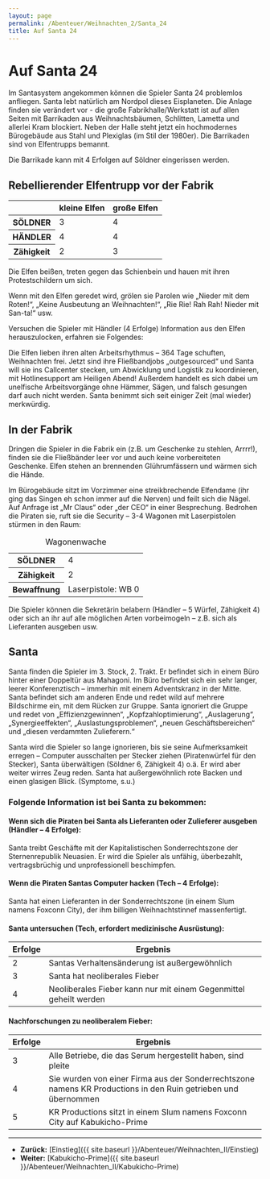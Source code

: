 ```yaml
---
layout: page
permalink: /Abenteuer/Weihnachten_2/Santa_24
title: Auf Santa 24
---
```


# Auf Santa 24

Im Santasystem angekommen können die Spieler Santa 24 problemlos anfliegen. Santa lebt natürlich am Nordpol dieses Eisplaneten. Die Anlage finden sie verändert vor - die große Fabrikhalle/Werkstatt ist auf allen Seiten mit Barrikaden aus Weihnachtsbäumen, Schlitten, Lametta und allerlei Kram blockiert. Neben der Halle steht jetzt ein hochmodernes Bürogebäude aus Stahl und Plexiglas (im Stil der 1980er). Die Barrikaden sind von Elfentrupps bemannt.

Die Barrikade kann mit 4 Erfolgen auf Söldner eingerissen werden.

## Rebellierender Elfentrupp vor der Fabrik

<table>
<thead>
<tr><th> </th><th>kleine Elfen</th><th>große Elfen</th></tr>
</thead>
<tbody>
<tr><th>SÖLDNER</th><td>3</td><td>4</td></tr>
<tr><th>HÄNDLER</th><td>4</td><td>4</td></tr>
<tr><th>Zähigkeit</th><td>2</td><td>3</td></tr>
</tbody>
</table>

Die Elfen beißen, treten gegen das Schienbein und hauen mit ihren Protestschildern um sich.

Wenn mit den Elfen geredet wird, grölen sie Parolen wie „Nieder mit dem Roten!“, „Keine Ausbeutung an Weihnachten!“, „Rie Rie! Rah Rah! Nieder mit San-ta!“ usw.

Versuchen die Spieler mit Händler (4 Erfolge) Information aus den Elfen herauszulocken, erfahren sie Folgendes:

Die Elfen lieben ihren alten Arbeitsrhythmus – 364 Tage schuften, Weihnachten frei. Jetzt sind ihre Fließbandjobs „outgesourced“ und Santa will sie ins Callcenter stecken, um Abwicklung und Logistik zu koordinieren, mit Hotlinesupport am Heiligen Abend! Außerdem handelt es sich dabei um unelfische Arbeitsvorgänge ohne Hämmer, Sägen, und falsch gesungen darf auch nicht werden. Santa benimmt sich seit einiger Zeit (mal wieder) merkwürdig.

## In der Fabrik

Dringen die Spieler in die Fabrik ein (z.B. um Geschenke zu stehlen, Arrrr!), finden sie die Fließbänder leer vor und auch keine vorbereiteten Geschenke. Elfen stehen an brennenden Glührumfässern und wärmen sich die Hände.

Im Bürogebäude sitzt im Vorzimmer eine streikbrechende Elfendame (ihr ging das Singen eh schon immer auf die Nerven) und feilt sich die Nägel. Auf Anfrage ist „Mr Claus“ oder „der CEO“ in einer Besprechung. Bedrohen die Piraten sie, ruft sie die Security – 3-4 Wagonen mit Laserpistolen stürmen in den Raum:

<table>
<caption>Wagonenwache</caption>
<tbody>
<tr><th>SÖLDNER</th><td>4</td></tr>
<tr><th>Zähigkeit</th><td>2</td></tr>
<tr><th>Bewaffnung</th><td>Laserpistole: WB 0</td></tr>
</tbody>
</table>

Die Spieler können die Sekretärin belabern (Händler – 5 Würfel, Zähigkeit 4) oder sich an ihr auf alle möglichen Arten vorbeimogeln – z.B. sich als Lieferanten ausgeben usw.

## Santa

Santa finden die Spieler im 3. Stock, 2. Trakt. Er befindet sich in einem Büro hinter einer Doppeltür aus Mahagoni. Im Büro befindet sich ein sehr langer, leerer Konferenztisch – immerhin mit einem Adventskranz in der Mitte. Santa befindet sich am anderen Ende und redet wild auf mehrere Bildschirme ein, mit dem Rücken zur Gruppe. Santa ignoriert die Gruppe und redet von „Effizienzgewinnen“, „Kopfzahloptimierung“, „Auslagerung“, „Synergieeffekten“, „Auslastungsproblemen“, „neuen Geschäftsbereichen“ und „diesen verdammten Zulieferern.“

Santa wird die Spieler so lange ignorieren, bis sie seine Aufmerksamkeit erregen – Computer ausschalten per Stecker ziehen (Piratenwürfel für den Stecker), Santa überwältigen (Söldner 6, Zähigkeit 4) o.ä. Er wird aber weiter wirres Zeug reden. Santa hat außergewöhnlich rote Backen und einen glasigen Blick. (Symptome, s.u.)

### Folgende Information ist bei Santa zu bekommen:

#### Wenn sich die Piraten bei Santa als Lieferanten oder Zulieferer ausgeben (Händler – 4 Erfolge):

Santa treibt Geschäfte mit der Kapitalistischen Sonderrechtszone der Sternenrepublik Neuasien. Er wird die Spieler als unfähig, überbezahlt, vertragsbrüchig und unprofessionell beschimpfen.

#### Wenn die Piraten Santas Computer hacken (Tech – 4 Erfolge):

Santa hat einen Lieferanten in der Sonderrechtszone (in einem Slum namens Foxconn City), der ihm billigen Weihnachtstinnef massenfertigt.

#### Santa untersuchen (Tech, erfordert medizinische Ausrüstung):

<table>
<thead>
<tr><th>Erfolge</th><th>Ergebnis</th></tr>
</thead>
<tbody>
<tr><td>2</td><td>Santas Verhaltensänderung ist außergewöhnlich</td></tr>
<tr><td>3</td><td>Santa hat neoliberales Fieber</td></tr>
<tr><td>4</td><td>Neoliberales Fieber kann nur mit einem Gegenmittel geheilt werden</td></tr>
</tbody>
</table>

#### Nachforschungen zu neoliberalem Fieber:

<table>
<thead>
<tr><th>Erfolge</th><th>Ergebnis</th></tr>
</thead>
<tbody>
<tr><td>3</td><td>Alle Betriebe, die das Serum hergestellt haben, sind pleite</td></tr>
<tr><td>4</td><td>Sie wurden von einer Firma aus der Sonderrechtszone namens KR Productions in den Ruin getrieben und übernommen</td></tr>
<tr><td>5</td><td>KR Productions sitzt in einem Slum namens Foxconn City auf Kabukicho-Prime</td></tr>
</tbody>
</table>

***

- **Zurück:** [Einstieg]({{ site.baseurl }}/Abenteuer/Weihnachten_II/Einstieg)
- **Weiter:** [Kabukicho-Prime]({{ site.baseurl }}/Abenteuer/Weihnachten_II/Kabukicho-Prime)
